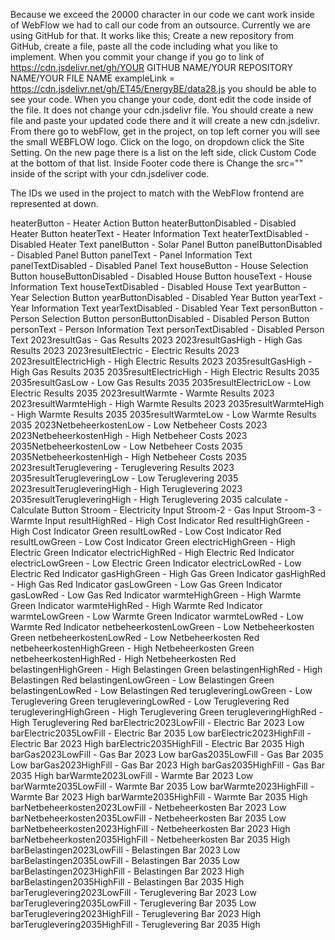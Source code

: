 Because we exceed the 20000 character in our code we cant work inside of WebFlow we had to call our code from an outsource. Currently we are using GitHub for that. It works like this;
Create a new repository from GitHub, create a file, paste all the code including what you like to implement. When you commit your change if you go to link of 
https://cdn.jsdelivr.net/gh/YOUR GITHUB NAME/YOUR REPOSITORY NAME/YOUR FILE NAME        exampleLink = https://cdn.jsdelivr.net/gh/ET45/EnergyBE/data28.js
you should be able to see your code. When you change your code, dont edit the code inside of the file. It does not change your cdn.jsdelivr file. You should create a new file and paste your updated code there and it will create a new cdn.jsdelivr.
From there go to webFlow, get in the project, on top left corner you will see the small WEBFLOW logo. Click on the logo, on dropdown click the Site Setting. 
On the new page there is a list on the left side, click Custom Code at the bottom of that list. Inside Footer code there is <script type="text/javascript" src="https://cdn.jsdelivr.net/gh/ET45/EnergyBE/data28.js"></script>
Change the src="" inside of the script with your cdn.jsdeliver code.

The IDs we used in the project to match with the WebFlow frontend are represented at down.

heaterButton - Heater Action Button
heaterButtonDisabled - Disabled Heater Button
heaterText - Heater Information Text
heaterTextDisabled - Disabled Heater Text
panelButton - Solar Panel Button
panelButtonDisabled - Disabled Panel Button
panelText - Panel Information Text
panelTextDisabled - Disabled Panel Text
houseButton - House Selection Button
houseButtonDisabled - Disabled House Button
houseText - House Information Text
houseTextDisabled - Disabled House Text
yearButton - Year Selection Button
yearButtonDisabled - Disabled Year Button
yearText - Year Information Text
yearTextDisabled - Disabled Year Text
personButton - Person Selection Button
personButtonDisabled - Disabled Person Button
personText - Person Information Text
personTextDisabled - Disabled Person Text
2023resultGas - Gas Results 2023
2023resultGasHigh - High Gas Results 2023
2023resultElectric - Electric Results 2023
2023resultElectricHigh - High Electric Results 2023
2035resultGasHigh - High Gas Results 2035
2035resultElectricHigh - High Electric Results 2035
2035resultGasLow - Low Gas Results 2035
2035resultElectricLow - Low Electric Results 2035
2023resultWarmte - Warmte Results 2023
2023resultWarmteHigh - High Warmte Results 2023
2035resultWarmteHigh - High Warmte Results 2035
2035resultWarmteLow - Low Warmte Results 2035
2023NetbeheerkostenLow - Low Netbeheer Costs 2023
2023NetbeheerkostenHigh - High Netbeheer Costs 2023
2035NetbeheerkostenLow - Low Netbeheer Costs 2035
2035NetbeheerkostenHigh - High Netbeheer Costs 2035
2023resultTeruglevering - Teruglevering Results 2023
2035resultTerugleveringLow - Low Teruglevering 2035
2023resultTerugleveringHigh - High Teruglevering 2023
2035resultTerugleveringHigh - High Teruglevering 2035
calculate - Calculate Button
Stroom - Electricity Input
Stroom-2 - Gas Input
Stroom-3 - Warmte Input
resultHighRed - High Cost Indicator Red
resultHighGreen - High Cost Indicator Green
resultLowRed - Low Cost Indicator Red
resultLowGreen - Low Cost Indicator Green
electricHighGreen - High Electric Green Indicator
electricHighRed - High Electric Red Indicator
electricLowGreen - Low Electric Green Indicator
electricLowRed - Low Electric Red Indicator
gasHighGreen - High Gas Green Indicator
gasHighRed - High Gas Red Indicator
gasLowGreen - Low Gas Green Indicator
gasLowRed - Low Gas Red Indicator
warmteHighGreen - High Warmte Green Indicator
warmteHighRed - High Warmte Red Indicator
warmteLowGreen - Low Warmte Green Indicator
warmteLowRed - Low Warmte Red Indicator
netbeheerkostenLowGreen - Low Netbeheerkosten Green
netbeheerkostenLowRed - Low Netbeheerkosten Red
netbeheerkostenHighGreen - High Netbeheerkosten Green
netbeheerkostenHighRed - High Netbeheerkosten Red
belastingenHighGreen - High Belastingen Green
belastingenHighRed - High Belastingen Red
belastingenLowGreen - Low Belastingen Green
belastingenLowRed - Low Belastingen Red
terugleveringLowGreen - Low Teruglevering Green
terugleveringLowRed - Low Teruglevering Red
terugleveringHighGreen - High Teruglevering Green
terugleveringHighRed - High Teruglevering Red
barElectric2023LowFill - Electric Bar 2023 Low
barElectric2035LowFill - Electric Bar 2035 Low
barElectric2023HighFill - Electric Bar 2023 High
barElectric2035HighFill - Electric Bar 2035 High
barGas2023LowFill - Gas Bar 2023 Low
barGas2035LowFill - Gas Bar 2035 Low
barGas2023HighFill - Gas Bar 2023 High
barGas2035HighFill - Gas Bar 2035 High
barWarmte2023LowFill - Warmte Bar 2023 Low
barWarmte2035LowFill - Warmte Bar 2035 Low
barWarmte2023HighFill - Warmte Bar 2023 High
barWarmte2035HighFill - Warmte Bar 2035 High
barNetbeheerkosten2023LowFill - Netbeheerkosten Bar 2023 Low
barNetbeheerkosten2035LowFill - Netbeheerkosten Bar 2035 Low
barNetbeheerkosten2023HighFill - Netbeheerkosten Bar 2023 High
barNetbeheerkosten2035HighFill - Netbeheerkosten Bar 2035 High
barBelastingen2023LowFill - Belastingen Bar 2023 Low
barBelastingen2035LowFill - Belastingen Bar 2035 Low
barBelastingen2023HighFill - Belastingen Bar 2023 High
barBelastingen2035HighFill - Belastingen Bar 2035 High
barTeruglevering2023LowFill - Teruglevering Bar 2023 Low
barTeruglevering2035LowFill - Teruglevering Bar 2035 Low
barTeruglevering2023HighFill - Teruglevering Bar 2023 High
barTeruglevering2035HighFill - Teruglevering Bar 2035 High

